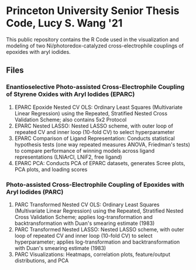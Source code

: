 # Princeton University Senior Thesis Code, Lucy S. Wang '21

This public repository contains the R Code used in the visualization and modeling of two Ni/photoredox-catalyzed cross-electrophile couplings of epoxides with aryl iodides. 

## Files 

### Enantioselective Photo-assisted Cross-Electrophile Coupling of Styrene Oxides with Aryl Iodides (EPARC) 
1. EPARC Epoxide Nested CV OLS: Ordinary Least Squares (Multivariate Linear Regression) using the Repeated, Stratified Nested Cross Validation Scheme; also contains 5x2 Protocol 
2. EPARC Nested LASSO: Nested LASSO scheme, with outer loop of repeated CV and inner loop (10-fold CV) to select hyperparameter
3. EPARC Comparison of Ligand Representation: Conducts statistical hypothesis tests (one way repeated measures ANOVA, Friedman's tests) to compare performance of winning models across ligand representations (LNiArCl, LNiF2, free ligand) 
4. EPARC PCA: Conducts PCA of EPARC datasets, generates Scree plots, PCA plots, and loading scores 

### Photo-assisted Cross-Electrophile Coupling of Epoxides with Aryl Iodides (PARC)
1. PARC Transformed Nested CV OLS: Ordinary Least Squares (Multivariate Linear Regression) using the Repeated, Stratified Nested Cross Validation Scheme; applies log-transformation and backtransformation with Duan's smearing estimate (1983)
2. PARC Transformed Nested LASSO: Nested LASSO scheme, with outer loop of repeated CV and inner loop (10-fold CV) to select hyperparameter; applies log-transformation and backtransformation with Duan's smearing estimate (1983)
3. PARC Visualizations: Heatmaps, correlation plots, feature/output distributions, and PCA 
